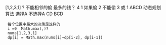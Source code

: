  [1,2,3,1]
 ? 不能相邻的偷
 最多的钱？
 4
 1 如果偷
 2 不能偷
 3 或 1
     ABCD   动态规划算法
     选择A   不选择A 
     CD    BCD

     每个位置中最大的决策是这样的
     i =0  Math.max(,)?
     nums[1,2,3,1]
     dp[i] = Math.max(nums[i]+dp[i-2], dp[i-1])

